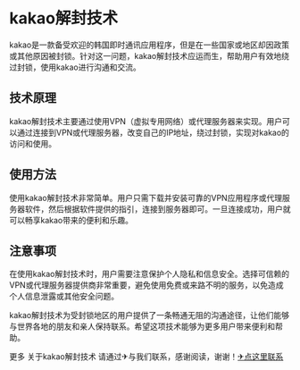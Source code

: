 # kakao解封技术

kakao是一款备受欢迎的韩国即时通讯应用程序，但是在一些国家或地区却因政策或其他原因被封锁。针对这一问题，kakao解封技术应运而生，帮助用户有效地绕过封锁，使用kakao进行沟通和交流。

## 技术原理

kakao解封技术主要通过使用VPN（虚拟专用网络）或代理服务器来实现。用户可以通过连接到VPN或代理服务器，改变自己的IP地址，绕过封锁，实现对kakao的访问和使用。

## 使用方法

使用kakao解封技术非常简单。用户只需下载并安装可靠的VPN应用程序或代理服务器软件，然后根据软件提供的指引，连接到服务器即可。一旦连接成功，用户就可以畅享kakao带来的便利和乐趣。

## 注意事项

在使用kakao解封技术时，用户需要注意保护个人隐私和信息安全。选择可信赖的VPN或代理服务器提供商非常重要，避免使用免费或来路不明的服务，以免造成个人信息泄露或其他安全问题。

kakao解封技术为受封锁地区的用户提供了一条畅通无阻的沟通途径，让他们能够与世界各地的朋友和亲人保持联系。希望这项技术能够为更多用户带来便利和帮助。

更多 关于kakao解封技术 请通过✈与我们联系，感谢阅读，谢谢！[✈点这里联系](https://ss.k02.cc)
